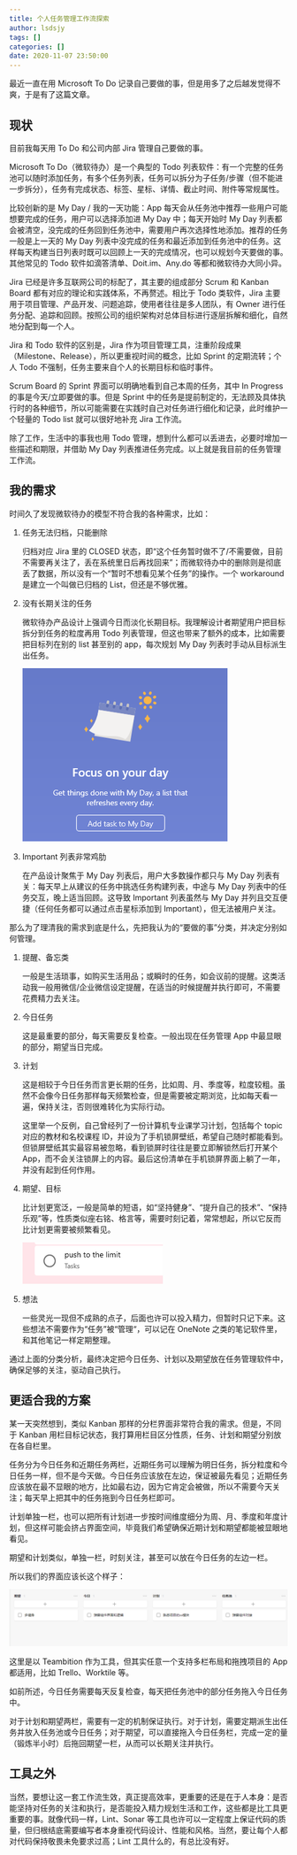 ```yaml
---
title: 个人任务管理工作流探索
author: lsdsjy
tags: []
categories: []
date: 2020-11-07 23:50:00
---
```

最近一直在用 Microsoft To Do 记录自己要做的事，但是用多了之后越发觉得不爽，于是有了这篇文章。

## 现状

目前我每天用 To Do 和公司内部 Jira 管理自己要做的事。

<!-- more -->

Microsoft To Do（微软待办）是一个典型的 Todo 列表软件：有一个完整的任务池可以随时添加任务，有多个任务列表，任务可以拆分为子任务/步骤（但不能进一步拆分），任务有完成状态、标签、星标、详情、截止时间、附件等常规属性。

比较创新的是 My Day / 我的一天功能：App 每天会从任务池中推荐一些用户可能想要完成的任务，用户可以选择添加进 My Day 中；每天开始时 My Day 列表都会被清空，没完成的任务回到任务池中，需要用户再次选择性地添加。推荐的任务一般是上一天的 My Day 列表中没完成的任务和最近添加到任务池中的任务。这样每天构建当日列表时既可以回顾上一天的完成情况，也可以规划今天要做的事。其他常见的 Todo 软件如滴答清单、Doit.im、Any.do 等都和微软待办大同小异。

Jira 已经是许多互联网公司的标配了，其主要的组成部分 Scrum 和 Kanban Board 都有对应的理论和实践体系，不再赘述。相比于 Todo 类软件，Jira 主要用于项目管理、产品开发、问题追踪，使用者往往是多人团队，有 Owner 进行任务分配、追踪和回顾。按照公司的组织架构对总体目标进行逐层拆解和细化，自然地分配到每一个人。 

Jira 和 Todo 软件的区别是，Jira 作为项目管理工具，注重阶段成果（Milestone、Release），所以更重视时间的概念，比如 Sprint 的定期流转；个人 Todo 不强制，任务主要来自个人的长期目标和临时事件。

Scrum Board 的 Sprint 界面可以明确地看到自己本周的任务，其中 In Progress 的事是今天/立即要做的事。但是 Sprint 中的任务是提前制定的，无法顾及具体执行时的各种细节，所以可能需要在实践时自己对任务进行细化和记录，此时维护一个轻量的 Todo list 就可以很好地补充 Jira 工作流。

除了工作，生活中的事我也用 Todo 管理，想到什么都可以丢进去，必要时增加一些描述和期限，并借助 My Day 列表推进任务完成。以上就是我目前的任务管理工作流。

## 我的需求

时间久了发现微软待办的模型不符合我的各种需求，比如：

1. 任务无法归档，只能删除

   归档对应 Jira 里的 CLOSED 状态，即“这个任务暂时做不了/不需要做，目前不需要再关注了，丢在系统里日后再找回来”；而微软待办中的删除则是彻底丢了数据，所以没有一个“暂时不想看见某个任务”的操作。一个 workaround 是建立一个叫做已归档的 List，但还是不够优雅。

2. 没有长期关注的任务

   微软待办产品设计上强调今日而淡化长期目标。我理解设计者期望用户把目标拆分到任务的粒度再用 Todo 列表管理，但这也带来了额外的成本，比如需要把目标列在别的 list 甚至别的 app，每次规划 My Day 列表时手动从目标派生出任务。

   ![Focus on Today](/images/task-management/today.png)

3. Important 列表非常鸡肋

   在产品设计聚焦于 My Day 列表后，用户大多数操作都只与 My Day 列表有关：每天早上从建议的任务中挑选任务构建列表，中途与 My Day 列表中的任务交互，晚上适当回顾。这导致 Important 列表虽然与 My Day 并列且交互便捷（任何任务都可以通过点击星标添加到 Important），但无法被用户关注。

那么为了理清我的需求到底是什么，先把我认为的“要做的事”分类，并决定分别如何管理。

1. 提醒、备忘类

   一般是生活琐事，如购买生活用品；或瞬时的任务，如会议前的提醒。这类活动我一般用微信/企业微信设定提醒，在适当的时候提醒并执行即可，不需要花费精力去关注。

2. 今日任务

   这是最重要的部分，每天需要反复检查。一般出现在任务管理 App 中最显眼的部分，期望当日完成。

3. 计划

   这是相较于今日任务而言更长期的任务，比如周、月、季度等，粒度较粗。虽然不会像今日任务那样每天频繁检查，但是需要被定期浏览，比如每天看一遍，保持关注，否则很难转化为实际行动。

   这里举一个反例，自己曾经列了一份计算机专业课学习计划，包括每个 topic 对应的教材和名校课程 ID，并设为了手机锁屏壁纸，希望自己随时都能看到。但锁屏壁纸其实最容易被忽略，看到锁屏时往往是要立即解锁然后打开某个 App，而不会关注锁屏上的内容。最后这份清单在手机锁屏界面上躺了一年，并没有起到任何作用。

4. 期望、目标

   比计划更宽泛，一般是简单的短语，如“坚持健身”、“提升自己的技术”、“保持乐观”等，性质类似座右铭、格言等，需要时刻记着，常常想起，所以它反而比计划更需要被频繁看见。

   ![期望](/images/task-management/expectation.png)

5. 想法

   一些灵光一现但不成熟的点子，后面也许可以投入精力，但暂时只记下来。这些想法不需要作为“任务”被“管理“，可以记在 OneNote 之类的笔记软件里，和其他笔记一样定期整理。

通过上面的分类分析，最终决定把今日任务、计划以及期望放在任务管理软件中，确保足够的关注，驱动自己执行。

## 更适合我的方案

某一天突然想到，类似 Kanban 那样的分栏界面非常符合我的需求。但是，不同于 Kanban 用栏目标记状态，我打算用栏目区分性质，任务、计划和期望分别放在各自栏里。

任务分为今日任务和近期任务两栏，近期任务可以理解为明日任务，拆分粒度和今日任务一样，但不是今天做。今日任务应该放在左边，保证被最先看见；近期任务应该放在最不显眼的地方，比如最右边，因为它肯定会被做，所以不需要今天关注；每天早上把其中的任务拖到今日任务栏即可。

计划单独一栏，也可以把所有计划进一步按时间维度细分为周、月、季度和年度计划，但这样可能会挤占界面空间，毕竟我们希望确保近期计划和期望都能被显眼地看见。

期望和计划类似，单独一栏，时刻关注，甚至可以放在今日任务的左边一栏。

所以我们的界面应该长这个样子：

![分栏界面](/images/task-management/columns.png)

这里是以 Teambition 作为工具，但其实任意一个支持多栏布局和拖拽项目的 App 都适用，比如 Trello、Worktile 等。

如前所述，今日任务需要每天反复检查，每天把任务池中的部分任务拖入今日任务中。

对于计划和期望两栏，需要有一定的机制保证执行。对于计划，需要定期派生出任务并放入任务池或今日任务；对于期望，可以直接拖入今日任务栏，完成一定的量（锻炼半小时）后拖回期望一栏，从而可以长期关注并执行。

## 工具之外

当然，要想让这一套工作流生效，真正提高效率，更重要的还是在于人本身：是否能坚持对任务的关注和执行，是否能投入精力规划生活和工作，这些都是比工具更重要的事。就像代码一样，Lint、Sonar 等工具也许可以一定程度上保证代码的质量，但归根结底需要编写者本身重视代码设计、性能和风格。当然，要让每个人都对代码保持敬畏未免要求过高；Lint 工具什么的，有总比没有好。